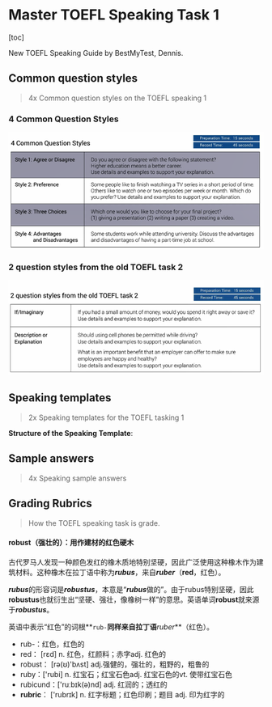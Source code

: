 # Master TOEFL Speaking Task 1

[toc]



New TOEFL Speaking Guide by BestMyTest, Dennis.



## Common question styles

> 4x Common question styles on the TOEFL speaking 1

###  4 Common Question Styles

<img src="./img/image-20211107204132492.png" alt="image-20211107204132492" style="zoom:80%;" />



### 2 question styles from the old TOEFL task 2

<img src="./img/image-20211107204351209.png" alt="image-20211107204351209" style="zoom:67%;" />



## Speaking templates 

> 2x Speaking templates for the TOEFL tasking 1 



**Structure of the Speaking Template**:





## Sample answers

>  4x Speaking sample answers



## Grading Rubrics 

> How the TOEFL speaking task is grade.



#### robust（强壮的）：用作建材的红色硬木

古代罗马人发现一种颜色发红的橡木质地特别坚硬，因此广泛使用这种橡木作为建筑材料。这种橡木在拉丁语中称为***rubus***，来自***ruber***（**red**，红色）。

***rubus***的形容词是***robustus***，本意是“***rubus***做的”。由于rubus特别坚硬，因此**robustus**也就衍生出“坚硬、强壮，像橡树一样”的意思。英语单词**robust**就来源于***robustus***。

英语中表示“红色”的词根**`rub-`**同样来自拉丁语***ruber***（红色）。

- rub-：红色，红色的
- red： [rɛd] n. 红色，红颜料；赤字adj. 红色的
- robust： [rə(ʊ)'bʌst] adj.强健的，强壮的，粗野的，粗鲁的
- ruby：['rubi] n. 红宝石；红宝石色adj. 红宝石色的vt. 使带红宝石色
- rubicund：['ruːbɪk(ə)nd] adj. 红润的；透红的
- **rubric**： ['rubrɪk] n. 红字标题；红色印刷；题目 adj. 印为红字的

